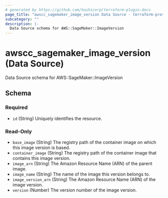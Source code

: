 ```yaml
---
# generated by https://github.com/hashicorp/terraform-plugin-docs
page_title: "awscc_sagemaker_image_version Data Source - terraform-provider-awscc"
subcategory: ""
description: |-
  Data Source schema for AWS::SageMaker::ImageVersion
---
```


# awscc_sagemaker_image_version (Data Source)

Data Source schema for AWS::SageMaker::ImageVersion



<!-- schema generated by tfplugindocs -->
## Schema

### Required

- `id` (String) Uniquely identifies the resource.

### Read-Only

- `base_image` (String) The registry path of the container image on which this image version is based.
- `container_image` (String) The registry path of the container image that contains this image version.
- `image_arn` (String) The Amazon Resource Name (ARN) of the parent image.
- `image_name` (String) The name of the image this version belongs to.
- `image_version_arn` (String) The Amazon Resource Name (ARN) of the image version.
- `version` (Number) The version number of the image version.



